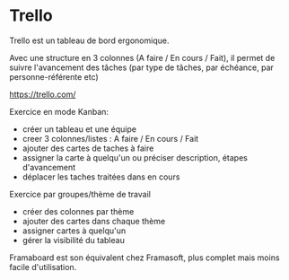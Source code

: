# Trello

Trello est un tableau de bord ergonomique.

Avec une structure en 3 colonnes (A faire / En cours / Fait), il permet de suivre l'avancement des tâches (par type de tâches, par échéance, par personne-référente etc)

https://trello.com/

Exercice en mode Kanban: 
- créer un tableau et une équipe
- creer 3 colonnes/listes : A faire / En cours / Fait
- ajouter des cartes  de taches à faire 
- assigner la carte à quelqu'un ou préciser description, étapes d'avancement
- déplacer les taches traitées dans en cours

Exercice par groupes/thème de travail
- créer des colonnes par thème
- ajouter des cartes dans chaque thème
- assigner cartes à quelqu'un
- gérer la visibilité du tableau

Framaboard est son équivalent chez Framasoft, plus complet mais moins facile d'utilisation.
